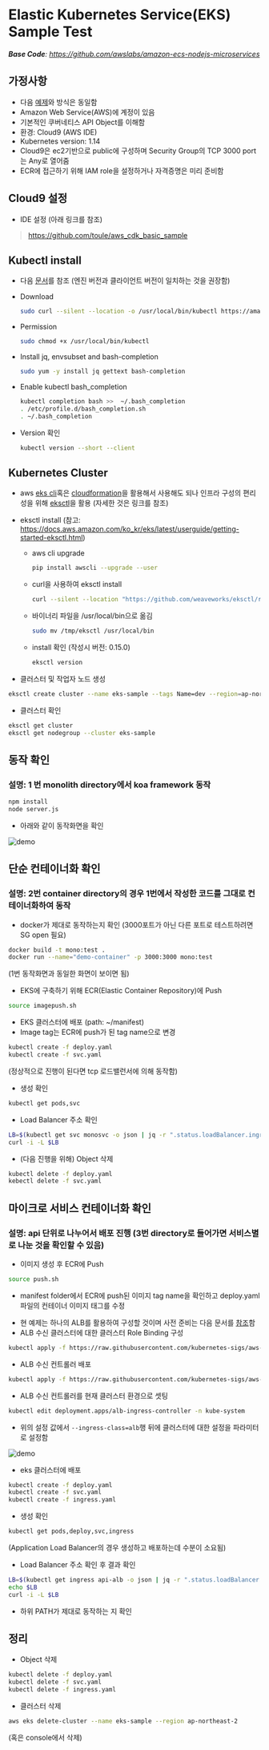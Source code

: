 # Elastic Kubernetes Service(EKS) Sample Test



***Base Code**: https://github.com/awslabs/amazon-ecs-nodejs-microservices*



## 가정사항

* 다음 [예제](https://github.com/toule/gke-k8s-demo)와 방식은 동일함
* Amazon Web Service(AWS)에 계정이 있음
* 기본적인 쿠버네티스 API Object를 이해함
* 환경: Cloud9 (AWS IDE)
* Kubernetes version: 1.14
* Cloud9은 ec2기반으로 public에 구성하며 Security Group의 TCP 3000 port는 Any로 열어줌
* ECR에 접근하기 위해 IAM role을 설정하거나 자격증명은 미리 준비함



## Cloud9 설정

* IDE 설정 (아래 링크를 참조)

> https://github.com/toule/aws_cdk_basic_sample





## Kubectl install

- 다음 [문서](https://eksworkshop.com/020_prerequisites/k8stools/)를 참조 (엔진 버전과 클라이언트 버전이 일치하는 것을 권장함)

- Download

  ```bash
  sudo curl --silent --location -o /usr/local/bin/kubectl https://amazon-eks.s3-us-west-2.amazonaws.com/1.14.6/2019-08-22/bin/linux/amd64/kubectl
  ```

- Permission

  ```bash
  sudo chmod +x /usr/local/bin/kubectl
  ```

- Install jq, envsubset and bash-completion

  ```bash
  sudo yum -y install jq gettext bash-completion
  ```

- Enable kubectl bash_completion

  ```bash
  kubectl completion bash >>  ~/.bash_completion
  . /etc/profile.d/bash_completion.sh
  . ~/.bash_completion
  ```

- Version 확인

  ```bash
  kubectl version --short --client
  ```

  



## Kubernetes Cluster

* aws [eks cli](https://docs.aws.amazon.com/cli/latest/reference/eks/index.html)혹은 [cloudformation](https://github.com/aws-quickstart/quickstart-amazon-eks)을 활용해서 사용해도 되나 인프라 구성의 편리성을 위해 [eksctl](https://github.com/weaveworks/eksctl)을 활용 (자세한 것은 링크를 참조)

* eksctl install (참고: https://docs.aws.amazon.com/ko_kr/eks/latest/userguide/getting-started-eksctl.html)

  * aws cli upgrade

    ```bash
    pip install awscli --upgrade --user
    ```

  * curl을 사용하여 eksctl install

    ```bash
    curl --silent --location "https://github.com/weaveworks/eksctl/releases/download/latest_release/eksctl_$(uname -s)_amd64.tar.gz" | tar xz -C /tmp
    ```

  * 바이너리 파일을 /usr/local/bin으로 옮김

    ```bash
    sudo mv /tmp/eksctl /usr/local/bin
    ```

  * install 확인 (작성시 버전: 0.15.0)

    ```bash
    eksctl version
    ```

    

- 클러스터 및 작업자 노드 생성

```bash
eksctl create cluster --name eks-sample --tags Name=dev --region=ap-northeast-2 --nodegroup-name worker --node-private-networking --vpc-nat-mode Single --asg-access --alb-ingress-access --node-type t3.medium --nodes 2
```



- 클러스터 확인

```bash
eksctl get cluster
eksctl get nodegroup --cluster eks-sample
```





## 동작 확인

### 설명: 1  번 monolith directory에서 koa framework 동작

```bash
npm install
node server.js
```

- 아래와 같이 동작화면을 확인

![demo](./images/demo.png)

  

## 단순 컨테이너화 확인

### 설명: 2번 container directory의 경우 1번에서 작성한 코드를 그대로 컨테이너화하여 동작

* docker가 제대로 동작하는지 확인 (3000포트가 아닌 다른 포트로 테스트하려면 SG open 필요)

```bash
docker build -t mono:test .
docker run --name="demo-container" -p 3000:3000 mono:test
```

(1번 동작화면과 동일한 화면이 보이면 됨)

* EKS에 구축하기 위해 ECR(Elastic Container Repository)에 Push

```bash
source imagepush.sh
```

* EKS 클러스터에 배포 (path: ~/manifest)
* Image tag는 ECR에 push가 된 tag name으로 변경 

```bash
kubectl create -f deploy.yaml
kubectl create -f svc.yaml
```

(정상적으로 진행이 된다면 tcp 로드밸런서에 의해 동작함)

* 생성 확인

```bash
kubectl get pods,svc
```



* Load Balancer 주소 확인

```bash
LB=$(kubectl get svc monosvc -o json | jq -r ".status.loadBalancer.ingress[].hostname")
curl -i -L $LB 
```

* (다음 진행을 위해) Object 삭제

```bash
kubectl delete -f deploy.yaml
kebectl delete -f svc.yaml
```

## 마이크로 서비스 컨테이너화 확인

### 설명: api 단위로 나누어서 배포 진행 (3번 directory로 들어가면 서비스별로 나눈 것을 확인할 수 있음)

* 이미지 생성 후 ECR에 Push

```bash
source push.sh
```

* manifest folder에서 ECR에 push된 이미지 tag name을 확인하고 deploy.yaml파일의 컨테이너 이미지 태그를 수정

- 현 예제는 하나의 ALB를 활용하여 구성할 것이며 사전 준비는 다음 문서를 [참조](https://docs.aws.amazon.com/ko_kr/eks/latest/userguide/alb-ingress.html)함
- ALB 수신 클러스터에 대한 클러스터 Role Binding 구성

```bash
kubectl apply -f https://raw.githubusercontent.com/kubernetes-sigs/aws-alb-ingress-controller/v1.1.4/docs/examples/rbac-role.yaml
```

- ALB 수신 컨트롤러 배포

```bash
kubectl apply -f https://raw.githubusercontent.com/kubernetes-sigs/aws-alb-ingress-controller/v1.1.4/docs/examples/alb-ingress-controller.yaml
```

- ALB 수신 컨트롤러를 현재 클러스터 환경으로 셋팅

```bash
kubectl edit deployment.apps/alb-ingress-controller -n kube-system
```

- 위의 설정 값에서 `--ingress-class=alb`행 뒤에 클러스터에 대한 설정을 파라미터로 설정함

![demo](./images/ingress-setting.png)

* eks 클러스터에 배포

```bash
kubectl create -f deploy.yaml
kubectl create -f svc.yaml
kubectl create -f ingress.yaml 
```

* 생성 확인

```bash
kubectl get pods,deploy,svc,ingress
```

(Application Load Balancer의 경우 생성하고 배포하는데 수분이 소요됨)

* Load Balancer 주소 확인 후 결과 확인

```bash
LB=$(kubectl get ingress api-alb -o json | jq -r ".status.loadBalancer.ingress[].hostname")
echo $LB
curl -i -L $LB
```

- 하위 PATH가 제대로 동작하는 지 확인

## 정리

* Object 삭제

```bash
kubectl delete -f deploy.yaml
kubectl delete -f svc.yaml
kubectl delete -f ingress.yaml
```

* 클러스터 삭제

```bash
aws eks delete-cluster --name eks-sample --region ap-northeast-2
```

(혹은 console에서 삭제)

